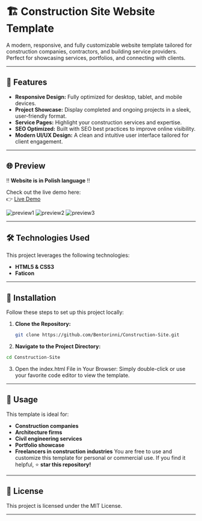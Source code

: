 # 🏗️ Construction Site Website Template

A modern, responsive, and fully customizable website template tailored for construction companies, contractors, and building service providers. Perfect for showcasing services, portfolios, and connecting with clients.

---

## 🚀 Features

- **Responsive Design:** Fully optimized for desktop, tablet, and mobile devices.  
- **Project Showcase:** Display completed and ongoing projects in a sleek, user-friendly format.  
- **Service Pages:** Highlight your construction services and expertise.   
- **SEO Optimized:** Built with SEO best practices to improve online visibility.  
- **Modern UI/UX Design:** A clean and intuitive user interface tailored for client engagement.  

---

## 🌐 Preview  

 ‼️ **Website is in Polish language** ‼️

Check out the live demo here:  
👉 [Live Demo](https://bentorinni.github.io/Construction-Site/)  

![preview1](https://github.com/user-attachments/assets/857dd831-b52c-45ee-be13-e917e592daae)
![preview2](https://github.com/user-attachments/assets/b4bb41c4-c664-4139-a6af-c8d351ff39b6)
![preview3](https://github.com/user-attachments/assets/b5a4384c-c090-4c4a-be57-af04e154a9f7)



---

## 🛠️ Technologies Used

This project leverages the following technologies:

- **HTML5 & CSS3**  
- **Faticon**  

---

## 📂 Installation

Follow these steps to set up this project locally:

1. **Clone the Repository:**  
   ```bash
   git clone https://github.com/Bentorinni/Construction-Site.git
   ```
2. **Navigate to the Project Directory:**  
```bash
cd Construction-Site
```
3. Open the index.html File in Your Browser:
Simply double-click or use your favorite code editor to view the template.

---

## 💼 Usage
This template is ideal for:

- **Construction companies**
- **Architecture firms**
- **Civil engineering services**
- **Portfolio showcase**
- **Freelancers in construction industries**
You are free to use and customize this template for personal or commercial use. If you find it helpful, ⭐ **star this repository!**

---

## 📄 License

This project is licensed under the MIT License.

---

